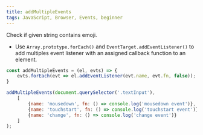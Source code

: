 ```yaml
---
title: addMultipleEvents
tags: JavaScript, Browser, Events, beginner
---
```


Check if given string contains emoji.

- Use <code>Array.prototype.forEach()</code> and <code>EventTarget.addEventListener()</code> to add multiples event listener with an assigned callback function to an element.

```js
const addMultipleEvents = (el, evts) => {
    evts.forEach(evt => el.addEventListener(evt.name, evt.fn, false));
}
```

```js
addMultipleEvents(document.querySelector('.textInput'),
    [
        {name: 'mousedown', fn: () => console.log('mousedown event')},
        {name: 'touchstart', fn: () => console.log('touchstart event')},
        {name: 'change', fn: () => console.log('change event')}
    ]
);
```
